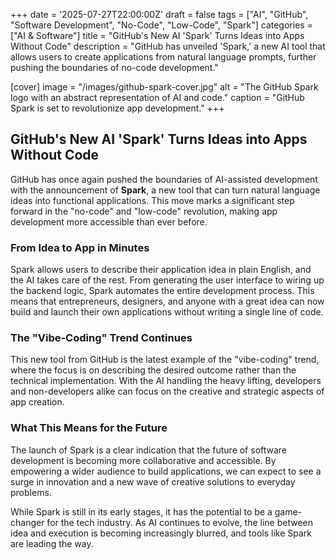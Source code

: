 +++
date = '2025-07-27T22:00:00Z'
draft = false
tags = ["AI", "GitHub", "Software Development", "No-Code", "Low-Code", "Spark"]
categories = ["AI & Software"]
title = "GitHub's New AI 'Spark' Turns Ideas into Apps Without Code"
description = "GitHub has unveiled 'Spark,' a new AI tool that allows users to create applications from natural language prompts, further pushing the boundaries of no-code development."

[cover]
  image = "/images/github-spark-cover.jpg"
  alt = "The GitHub Spark logo with an abstract representation of AI and code."
  caption = "GitHub Spark is set to revolutionize app development."
+++

## GitHub's New AI 'Spark' Turns Ideas into Apps Without Code

GitHub has once again pushed the boundaries of AI-assisted development with the announcement of **Spark**, a new tool that can turn natural language ideas into functional applications. This move marks a significant step forward in the "no-code" and "low-code" revolution, making app development more accessible than ever before.

### From Idea to App in Minutes

Spark allows users to describe their application idea in plain English, and the AI takes care of the rest. From generating the user interface to wiring up the backend logic, Spark automates the entire development process. This means that entrepreneurs, designers, and anyone with a great idea can now build and launch their own applications without writing a single line of code.

### The "Vibe-Coding" Trend Continues

This new tool from GitHub is the latest example of the "vibe-coding" trend, where the focus is on describing the desired outcome rather than the technical implementation. With the AI handling the heavy lifting, developers and non-developers alike can focus on the creative and strategic aspects of app creation.

### What This Means for the Future

The launch of Spark is a clear indication that the future of software development is becoming more collaborative and accessible. By empowering a wider audience to build applications, we can expect to see a surge in innovation and a new wave of creative solutions to everyday problems.

While Spark is still in its early stages, it has the potential to be a game-changer for the tech industry. As AI continues to evolve, the line between idea and execution is becoming increasingly blurred, and tools like Spark are leading the way.
